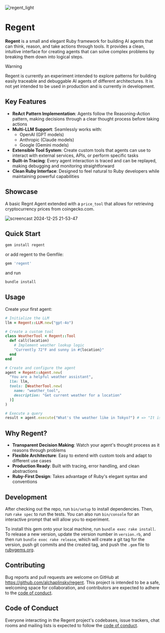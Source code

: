 ![regent_light](https://github.com/user-attachments/assets/62564dac-b8d7-4dc0-9b63-64c6841b5872)

# Regent

**Regent** is a small and elegant Ruby framework for building AI agents that can think, reason, and take actions through tools. It provides a clean, intuitive interface for creating agents that can solve complex problems by breaking them down into logical steps.

> [!WARNING]
> Regent is currently an experiment intended to explore patterns for building easily traceable and debuggable AI agents of different architectures. It is not yet intended to be used in production and is currently in development.

## Key Features

- **ReAct Pattern Implementation**: Agents follow the Reasoning-Action pattern, making decisions through a clear thought process before taking actions
- **Multi-LLM Support**: Seamlessly works with:
  - OpenAI (GPT models)
  - Anthropic (Claude models)
  - Google (Gemini models)
- **Extensible Tool System**: Create custom tools that agents can use to interact with external services, APIs, or perform specific tasks
- **Built-in Tracing**: Every agent interaction is traced and can be replayed, making debugging and monitoring straightforward
- **Clean Ruby Interface**: Designed to feel natural to Ruby developers while maintaining powerful capabilities

## Showcase

A basic Regnt Agent extended with a `price_tool` that allows for retrieving cryptocurrency prices from coingecko.com.

![screencast 2024-12-25 21-53-47](https://github.com/user-attachments/assets/4e65b731-bbd7-4732-b157-b705d35a7824)

## Quick Start

```bash
gem install regent
```

or add regent to the Gemfile:

```ruby
gem 'regent'
```

and run

```bash
bundle install
```

## Usage

Create your first agent:

```ruby
# Initialize the LLM
llm = Regent::LLM.new("gpt-4o")

# Create a custom tool
class WeatherTool < Regent::Tool
  def call(location)
    # Implement weather lookup logic
    "Currently 72°F and sunny in #{location}"
  end
end

# Create and configure the agent
agent = Regent::Agent.new(
  "You are a helpful weather assistant",
  llm: llm,
  tools: [WeatherTool.new(
    name: "weather_tool",
    description: "Get current weather for a location"
  )]
)

# Execute a query
result = agent.execute("What's the weather like in Tokyo?") # => "It is currently 72°F and sunny in Tokyo."
```

## Why Regent?
- **Transparent Decision Making**: Watch your agent's thought process as it reasons through problems
- **Flexible Architecture**: Easy to extend with custom tools and adapt to different use cases
- **Production Ready**: Built with tracing, error handling, and clean abstractions
- **Ruby-First Design**: Takes advantage of Ruby's elegant syntax and conventions

## Development

After checking out the repo, run `bin/setup` to install dependencies. Then, run `rake spec` to run the tests. You can also run `bin/console` for an interactive prompt that will allow you to experiment.

To install this gem onto your local machine, run `bundle exec rake install`. To release a new version, update the version number in `version.rb`, and then run `bundle exec rake release`, which will create a git tag for the version, push git commits and the created tag, and push the `.gem` file to [rubygems.org](https://rubygems.org).

## Contributing

Bug reports and pull requests are welcome on GitHub at https://github.com/alchaplinsky/regent. This project is intended to be a safe, welcoming space for collaboration, and contributors are expected to adhere to the [code of conduct](https://github.com/alchaplinsky/regent/blob/main/CODE_OF_CONDUCT.md).

## Code of Conduct

Everyone interacting in the Regent project's codebases, issue trackers, chat rooms and mailing lists is expected to follow the [code of conduct](https://github.com/alchaplinsky/regent/blob/main/CODE_OF_CONDUCT.md).

